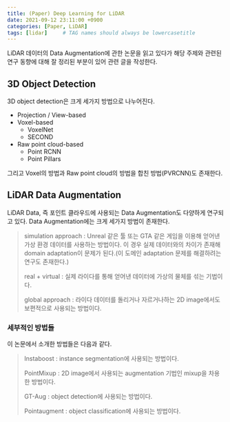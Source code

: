 ```yaml
---
title: (Paper) Deep Learning for LiDAR 
date: 2021-09-12 23:11:00 +0900
categories: [Paper, LiDAR]
tags: [lidar]     # TAG names should always be lowercasetitle
---
```


LiDAR 데이터의 Data Augmentation에 관한 논문을 읽고 있다가 해당 주제와 관련된 연구 동향에 대해 잘 정리된 부분이 있어 관련 글을 작성한다.



## 3D Object Detection

3D object detection은 크게 세가지 방법으로 나누어진다.

* Projection / View-based
* Voxel-based
  * VoxelNet
  * SECOND
* Raw point cloud-based
  * Point RCNN
  * Point Pillars

그리고 Voxel의 방법과 Raw point cloud의 방법을 합친 방법(PVRCNN)도 존재한다.



## LiDAR Data Augmentation

LiDAR Data, 즉 포인트 클라우드에 사용되는 Data Augmentation도 다양하게 연구되고 있다. Data Augmentation에는 크게 세가지 방법이 존재한다.

> simulation approach
> : Unreal 같은 툴 또는 GTA 같은 게임을 이용해 얻어낸 가상 환경 데이터를 사용하는 방법이다. 이 경우 실제 데이터와의 차이가 존재해 domain adaptation이 문제가 된다.(이 도메인 adaptation 문제를 해결하려는 연구도 존재한다.)
>
> real + virtual
> : 실제 라이다를 통해 얻어낸 데이터에 가상의 물체를 섞는 기법이다.
>
> global approach
> : 라이다 데이터를 돌리거나 자르거나하는 2D image에서도 보편적으로 사용되는 방법이다.

### 세부적인 방법들

이 논문에서 소개한 방법들은 다음과 같다.

> Instaboost
> : instance segmentation에 사용되는 방법이다.
>
> PointMixup
> : 2D image에서 사용되는 augmentation 기법인 mixup을 차용한 방법이다.
>
> GT-Aug
> : object detection에 사용되는 방법이다.
>
> Pointaugment
> : object classification에 사용되는 방법이다.

